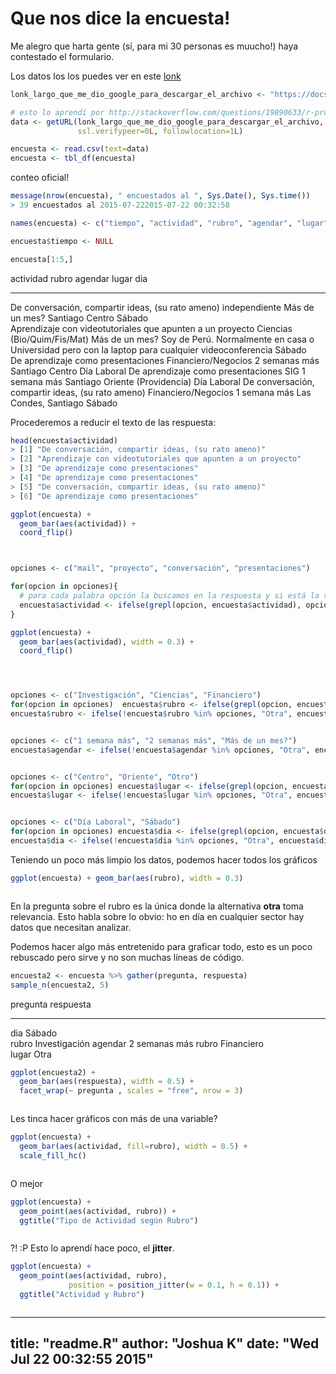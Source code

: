 # Que nos dice la encuesta!



Me alegro que harta gente (sí, para mi 30 personas es muucho!) haya 
contestado el formulario.

Los datos los los puedes ver en este [lonk]()


```r
lonk_largo_que_me_dio_google_para_descargar_el_archivo <- "https://docs.google.com/spreadsheets/d/1WeZA4rnkoHgKvGkeJY0h2ec9__kzkKlF5cW89BR6p6s/pub?gid=675352622&single=true&output=csv"

# esto lo aprendí por http://stackoverflow.com/questions/19890633/r-produces-unsupported-url-scheme-error-when-getting-data-from-https-sites
data <- getURL(lonk_largo_que_me_dio_google_para_descargar_el_archivo, .encoding = "UTF-8", 
               ssl.verifypeer=0L, followlocation=1L)

encuesta <- read.csv(text=data)
encuesta <- tbl_df(encuesta)
```

conteo oficial!


```r
message(nrow(encuesta), " encuestados al ", Sys.Date(), Sys.time())
> 39 encuestados al 2015-07-222015-07-22 00:32:58

names(encuesta) <- c("tiempo", "actividad", "rubro", "agendar", "lugar", "dia")

encuesta$tiempo <- NULL

encuesta[1:5,]
```



actividad                                                   rubro                         agendar          lugar                                                                                                 dia         
----------------------------------------------------------  ----------------------------  ---------------  ----------------------------------------------------------------------------------------------------  ------------
De conversación, compartir ideas, (su rato ameno)           independiente                 Más de un mes?   Santiago Centro                                                                                       Sábado      
Aprendizaje con videotutoriales que apunten a un proyecto   Ciencias (Bio/Quim/Fis/Mat)   Más de un mes?   Soy de Perú.  Normalmente en casa o Universidad pero  con la laptop para cualquier videoconferencia   Sábado      
De aprendizaje como presentaciones                          Financiero/Negocios           2 semanas más    Santiago Centro                                                                                       Día Laboral 
De aprendizaje como presentaciones                          SIG                           1 semana más     Santiago Oriente (Providencia)                                                                        Día Laboral 
De conversación, compartir ideas, (su rato ameno)           Financiero/Negocios           1 semana más     Las Condes, Santiago                                                                                  Sábado      

Procederemos a reducir el texto de las respuesta:


```r
head(encuesta$actividad)
> [1] "De conversación, compartir ideas, (su rato ameno)"        
> [2] "Aprendizaje con videotutoriales que apunten a un proyecto"
> [3] "De aprendizaje como presentaciones"                       
> [4] "De aprendizaje como presentaciones"                       
> [5] "De conversación, compartir ideas, (su rato ameno)"        
> [6] "De aprendizaje como presentaciones"

ggplot(encuesta) +
  geom_bar(aes(actividad)) +
  coord_flip()
```

<img src="readme_files/figure-html/unnamed-chunk-4-1.png" title="" alt="" style="display: block; margin: auto;" />

```r

opciones <- c("mail", "proyecto", "conversación", "presentaciones")

for(opcion in opciones){
  # para cada palabra opción la buscamos en la respuesta y si está la reemplazamos ??grepl
  encuesta$actividad <- ifelse(grepl(opcion, encuesta$actividad), opcion, encuesta$actividad)
}

ggplot(encuesta) +
  geom_bar(aes(actividad), width = 0.3) + 
  coord_flip()
```

<img src="readme_files/figure-html/unnamed-chunk-4-2.png" title="" alt="" style="display: block; margin: auto;" />

```r


opciones <- c("Investigación", "Ciencias", "Financiero")
for(opcion in opciones)  encuesta$rubro <- ifelse(grepl(opcion, encuesta$rubro), opcion, encuesta$rubro)
encuesta$rubro <- ifelse(!encuesta$rubro %in% opciones, "Otra", encuesta$rubro)


opciones <- c("1 semana más", "2 semanas más", "Más de un mes?")
encuesta$agendar <- ifelse(!encuesta$agendar %in% opciones, "Otra", encuesta$agendar)


opciones <- c("Centro", "Oriente", "Otro")
for(opcion in opciones) encuesta$lugar <- ifelse(grepl(opcion, encuesta$lugar), opcion, encuesta$lugar)
encuesta$lugar <- ifelse(!encuesta$lugar %in% opciones, "Otra", encuesta$lugar)


opciones <- c("Día Laboral", "Sábado")
for(opcion in opciones) encuesta$dia <- ifelse(grepl(opcion, encuesta$dia), opcion, encuesta$dia)
encuesta$dia <- ifelse(!encuesta$dia %in% opciones, "Otra", encuesta$dia)
```

Teniendo un poco más limpio los datos, podemos hacer todos los gráficos


```r
ggplot(encuesta) + geom_bar(aes(rubro), width = 0.3)
```

<img src="readme_files/figure-html/unnamed-chunk-5-1.png" title="" alt="" style="display: block; margin: auto;" />

En la pregunta sobre el rubro es la única donde la alternativa **otra** toma relevancia. Esto 
habla sobre lo obvio: ho en día en cualquier sector hay datos que necesitan analizar.
   
Podemos hacer algo más entretenido para graficar todo, esto es un poco rebuscado pero sirve y 
no son muchas líneas de código. 


```r
encuesta2 <- encuesta %>% gather(pregunta, respuesta)
sample_n(encuesta2, 5)
```



pregunta   respuesta     
---------  --------------
dia        Sábado        
rubro      Investigación 
agendar    2 semanas más 
rubro      Financiero    
lugar      Otra          

```r
ggplot(encuesta2) +
  geom_bar(aes(respuesta), width = 0.5) + 
  facet_wrap(~ pregunta , scales = "free", nrow = 3) 
```

<img src="readme_files/figure-html/unnamed-chunk-7-1.png" title="" alt="" style="display: block; margin: auto;" />

Les tinca hacer gráficos con más de una variable?


```r
ggplot(encuesta) +
  geom_bar(aes(actividad, fill=rubro), width = 0.5) +
  scale_fill_hc()
```

<img src="readme_files/figure-html/unnamed-chunk-8-1.png" title="" alt="" style="display: block; margin: auto;" />

O mejor


```r
ggplot(encuesta) +
  geom_point(aes(actividad, rubro)) +
  ggtitle("Tipo de Actividad según Rubro")
```

<img src="readme_files/figure-html/unnamed-chunk-9-1.png" title="" alt="" style="display: block; margin: auto;" />

?! :P
Esto lo aprendí hace poco, el **jitter**.


```r
ggplot(encuesta) +
  geom_point(aes(actividad, rubro),
             position = position_jitter(w = 0.1, h = 0.1)) +
  ggtitle("Actividad y Rubro")
```

<img src="readme_files/figure-html/unnamed-chunk-10-1.png" title="" alt="" style="display: block; margin: auto;" />


---
title: "readme.R"
author: "Joshua K"
date: "Wed Jul 22 00:32:55 2015"
---
